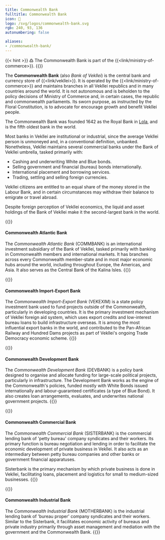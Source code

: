```yaml
---
title: Commonwealth Bank
fulltitle: Commonwealth Bank
icon: 🏦
logo: /svg/logos/commonwealth-bank.svg
rgb: 240, 93, 136
autonumbering: false

aliases:
- /commonwealth-bank/
---
```

{{< hint >}}
߷ The Commonwealth Bank is part of the {{<link/ministry-of-commerce>}}.
{{</hint>}}

The <span class="fi fi-min-combank fis"></span> **Commonwealth Bank** (also *Bank of Vekllei*) is the central bank and currency store of {{<link/vekllei>}}. It is operated by the {{<link/ministry-of-commerce>}} and maintains branches in all Vekllei republics and in many countries around the world. It is not autonomous and is beholden to the policy decisions of Ministry of Commerce and, in certain cases, the republic and commonwealth parliaments. Its sworn purpose, as instructed by the Floral Constitution, is to advocate for encourage growth and benefit Vekllei people.

The Commonwealth Bank was founded 1642 as the Royal Bank in [Lola](/lola/), and is the fifth oldest bank in the world.

Most banks in Vekllei are institutional or industrial, since the average Vekllei person is unmoneyed and, in a conventional definition, unbanked. Nonetheless, Vekllei maintains several commercial banks under the Bank of Vekllei umbrella, tasked primarily with:

* Cashing and underwriting White and Blue bonds.
* Selling government and financial (bureau) bonds internationally.
* International placement and borrowing services.
* Trading, settling and selling foreign currencies.

Vekllei citizens are entitled to an equal share of the money stored in the Labour Bank, and in certain circumstances may withdraw their balance to emigrate or travel abroad.

Despite foreign perception of Vekllei economics, the liquid and asset holdings of the Bank of Vekllei make it the second-largest bank in the world.

{{<hint panel>}}
#### Commonwealth Atlantic Bank

The *Commonwealth Atlantic Bank* (COMMBANK) is an international investment subsidiary of the Bank of Vekllei, tasked primarily with banking in Commonwealth members and international markets. It has branches across every Commonwealth member-state and in most major economic hubs around the world, including throughout Europe, the Americas, and Asia. It also serves as the Central Bank of the Kalina Isles.
{{</hint>}}

{{<hint panel>}}
#### Commonwealth Import-Export Bank

The *Commonwealth Import-Export Bank* (VEKEXIM) is a state policy investment bank used to fund projects outside of the Commonwealth, particularly in developing countries. It is the primary investment mechanism of Vekllei foreign aid system, which uses export credits and low-interest bureau loans to build infrastructure overseas. It is among the most influential export banks in the world, and contributed to the Pan-African Railway and Hundred Dams projects as part of Vekllei's ongoing Trade Democracy economic scheme.
{{</hint>}}

{{<hint panel>}}
#### Commonwealth Development Bank

The *Commonwealth Development Bank* (DEVBANK) is a policy bank designed to organise and allocate funding for large-scale political projects, particularly in infrastructure. The Development Bank works as the engine of the Commonwealth's policies, funded mostly with White Bonds issued internationally and labour-guaranteed certificates (a type of Blue Bond). It also creates loan arrangements, evaluates, and underwrites national government projects.
{{</hint>}}

{{<hint panel>}}
#### Commonwealth Commercial Bank

The *Commonwealth Commercial Bank* (SISTERBANK) is the commercial lending bank of 'petty bureau' company syndicates and their workers. Its primary function is bureau negotiation and lending in order to facilitate the economic development of private business in Vekllei. It also acts as an intermediary between petty bureau companies and other banks or government financial apparatuses.

Sisterbank is the primary mechanism by which private business is done in Vekllei, facilitating loans, placement and logistics for small to medium-sized businesses.
{{</hint>}}

{{<hint panel>}}
#### Commonwealth Industrial Bank

The *Commonwealth Industrial Bank* (MOTHERBANK) is the industrial lending bank of 'bureau proper' company syndicates and their workers. Similar to the Sisterbank, it facilitates economic activity of bureaus and private industry primarily through asset management and mediation with the government and the Commonwealth Bank.
{{</hint>}}
